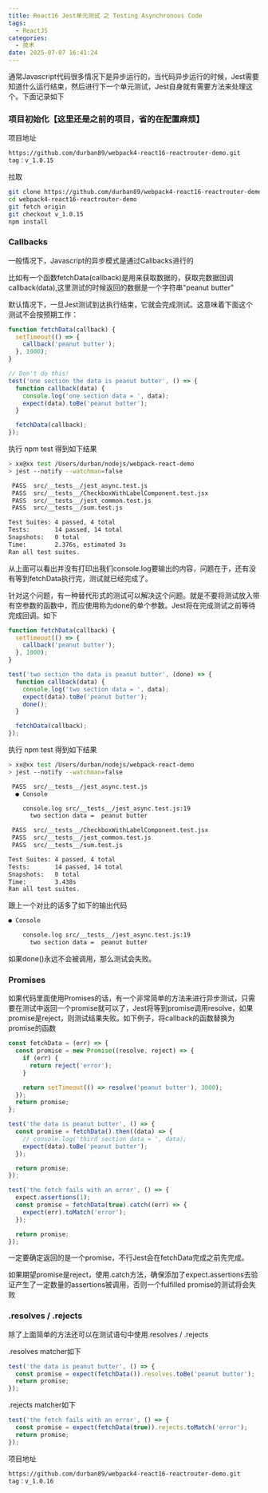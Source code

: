 ```yaml
---
title: React16 Jest单元测试 之 Testing Asynchronous Code
tags:
  - ReactJS
categories:
  - 技术
date: 2025-07-07 16:41:24
---
```


通常Javascript代码很多情况下是异步运行的，当代码异步运行的时候，Jest需要知道什么运行结束，然后进行下一个单元测试，Jest自身就有需要方法来处理这个。下面记录如下

### **项目初始化**【这里还是之前的项目，省的在配置麻烦】

项目地址

```bash
https://github.com/durban89/webpack4-react16-reactrouter-demo.git
tag：v_1.0.15
```

拉取

```bash
git clone https://github.com/durban89/webpack4-react16-reactrouter-demo.git 
cd webpack4-react16-reactrouter-demo
git fetch origin
git checkout v_1.0.15
npm install
```

### **Callbacks**

一般情况下，Javascript的异步模式是通过Callbacks进行的

比如有一个函数fetchData(callback)是用来获取数据的，获取完数据回调callback(data),这里测试的时候返回的数据是一个字符串"peanut butter"

默认情况下，一旦Jest测试到达执行结束，它就会完成测试。这意味着下面这个测试不会按预期工作：

```js
function fetchData(callback) {
  setTimeout(() => {
    callback('peanut butter');
  }, 1000);
}

// Don't do this!
test('one section the data is peanut butter', () => {
  function callback(data) {
    console.log('one section data = ', data);
    expect(data).toBe('peanut butter');
  }

  fetchData(callback);
});
```

执行 npm test 得到如下结果

```bash
> xx@xx test /Users/durban/nodejs/webpack-react-demo
> jest --notify --watchman=false

 PASS  src/__tests__/jest_async.test.js
 PASS  src/__tests__/CheckboxWithLabelComponent.test.jsx
 PASS  src/__tests__/jest_common.test.js
 PASS  src/__tests__/sum.test.js

Test Suites: 4 passed, 4 total
Tests:       14 passed, 14 total
Snapshots:   0 total
Time:        2.376s, estimated 3s
Ran all test suites.
```

从上面可以看出并没有打印出我们console.log要输出的内容，问题在于，还有没有等到fetchData执行完，测试就已经完成了。

针对这个问题，有一种替代形式的测试可以解决这个问题。就是不要将测试放入带有空参数的函数中，而应使用称为done的单个参数。Jest将在完成测试之前等待完成回调。如下

```js
function fetchData(callback) {
  setTimeout(() => {
    callback('peanut butter');
  }, 1000);
}

test('two section the data is peanut butter', (done) => {
  function callback(data) {
    console.log('two section data = ', data);
    expect(data).toBe('peanut butter');
    done();
  }

  fetchData(callback);
});
```

执行 npm test 得到如下结果

```bash
> xx@xx test /Users/durban/nodejs/webpack-react-demo
> jest --notify --watchman=false

 PASS  src/__tests__/jest_async.test.js
  ● Console

    console.log src/__tests__/jest_async.test.js:19
      two section data =  peanut butter

 PASS  src/__tests__/CheckboxWithLabelComponent.test.jsx
 PASS  src/__tests__/jest_common.test.js
 PASS  src/__tests__/sum.test.js

Test Suites: 4 passed, 4 total
Tests:       14 passed, 14 total
Snapshots:   0 total
Time:        3.438s
Ran all test suites.
```

跟上一个对比的话多了如下的输出代码

```bash
● Console

    console.log src/__tests__/jest_async.test.js:19
      two section data =  peanut butter
```

如果done()永远不会被调用，那么测试会失败。

### **Promises**

如果代码里面使用Promises的话，有一个非常简单的方法来进行异步测试，只需要在测试中返回一个promise就可以了，Jest将等到promise调用resolve，如果promise是reject，则测试结果失败。如下例子，将callback的函数替换为promise的函数

```js
const fetchData = (err) => {
  const promise = new Promise((resolve, reject) => {
    if (err) {
      return reject('error');
    }

    return setTimeout(() => resolve('peanut butter'), 3000);
  });
  return promise;
};

test('the data is peanut butter', () => {
  const promise = fetchData().then((data) => {
    // console.log('third section data = ', data);
    expect(data).toBe('peanut butter');
  });

  return promise;
});

test('the fetch fails with an error', () => {
  expect.assertions(1);
  const promise = fetchData(true).catch((err) => {
    expect(err).toMatch('error');
  });

  return promise;
});
```

一定要确定返回的是一个promise，不行Jest会在fetchData完成之前先完成。

如果期望promise是reject，使用.catch方法，确保添加了expect.assertions去验证产生了一定数量的assertions被调用，否则一个fulfilled promise的测试将会失败

### **.resolves / .rejects**

除了上面简单的方法还可以在测试语句中使用.resolves / .rejects

.resolves matcher如下

```js
test('the data is peanut butter', () => {
  const promise = expect(fetchData()).resolves.toBe('peanut butter');
  return promise;
});
```

.rejects matcher如下

```js
test('the fetch fails with an error', () => {
  const promise = expect(fetchData(true)).rejects.toMatch('error');
  return promise;
});
```

项目地址

```bash
https://github.com/durban89/webpack4-react16-reactrouter-demo.git
tag：v_1.0.16
```

